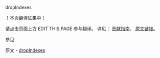  dropIndexes

 ！本页翻译征集中！

请点击页面上方 EDIT THIS PAGE 参与翻译。
详见：
[贡献指南]( https://github.com/JinMuInfo/MongoDB-Manual-zh/blob/master/CONTRIBUTING.md )、
[原文链接](  https://docs.mongodb.com/manual/reference/command/dropIndexes/  )。

 参见

原文 - [dropIndexes]( https://docs.mongodb.com/manual/reference/command/dropIndexes/ )

